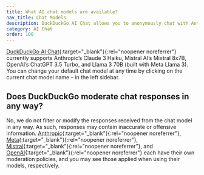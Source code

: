 ```yaml
---
title: What AI chat models are available?
nav_title: Chat Models
description: DuckDuckGo AI Chat allows you to anonymously chat with Anthropic’s Claude 3 Haiku, Meta’s Llama 3 70B, Mistral AI’s Mixtral 8x7B, and OpenAI’s ChatGPT 3.5 Turbo.
category: AI Chat
order: 100
---
```


[DuckDuckGo AI Chat](https://duckduckgo.com/aichat){:target="\_blank"}{:rel="noopener noreferrer"} currently supports Anthropic’s Claude 3 Haiku, Mistral AI’s Mixtral 8x7B, OpenAI’s ChatGPT 3.5 Turbo, and Llama 3 70B (built with Meta Llama 3). You can change your default chat model at any time by clicking on the current chat model name – in the left sidebar.

## Does DuckDuckGo moderate chat responses in any way?

No, we do not filter or modify the responses received from the chat model in any way. As such, responses may contain inaccurate or offensive information. [Anthropic](https://docs.anthropic.com/claude/docs/content-moderation){:target="\_blank"}{:rel="noopener noreferrer"}, [Meta](https://ai.meta.com/blog/meta-llama-3-meta-ai-responsibility/){:target="\_blank"}{:rel="noopener noreferrer"}, [Mistral](https://docs.mistral.ai/capabilities/guardrailing/#content-moderation-with-self-reflection){:target="\_blank"}{:rel="noopener noreferrer"}, and [OpenAI](https://openai.com/policies/usage-policies){:target="\_blank"}{:rel="noopener noreferrer"} each have their own moderation policies, and you may see those applied when using their models, respectively.
